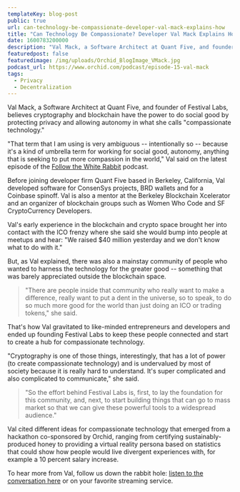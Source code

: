 ```yaml
---
templateKey: blog-post
public: true
url: can-technology-be-compassionate-developer-val-mack-explains-how
title: "Can Technology Be Compassionate? Developer Val Mack Explains How"
date: 1600783200000
description: "Val Mack, a Software Architect at Quant Five, and founder of Festival Labs, believes cryptography and blockchain have the power to do social good by protecting privacy and allowing autonomy in what she calls “compassionate technology.”"
featuredpost: false
featuredimage: /img/uploads/Orchid_BlogImage_VMack.jpg
podcast_url: https://www.orchid.com/podcast/episode-15-val-mack
tags:
  - Privacy
  - Decentralization
---
```

Val Mack, a Software Architect at Quant Five, and founder of Festival Labs, believes cryptography and blockchain have the power to do social good by protecting privacy and allowing autonomy in what she calls "compassionate technology."

"That term that I am using is very ambiguous -- intentionally so -- because it's a kind of umbrella term for working for social good, autonomy, anything that is seeking to put more compassion in the world," Val said on the latest episode of the [Follow the White Rabbit](https://www.orchid.com/podcast) podcast.

Before joining developer firm Quant Five based in Berkeley, California, Val developed software for ConsenSys projects, BRD wallets and for a Coinbase spinoff. Val is also a mentor at the Berkeley Blockchain Xcelerator and an organizer of blockchain groups such as Women Who Code and SF CryptoCurrency Developers. 

Val's early experience in the blockchain and crypto space brought her into contact with the ICO frenzy where she said she would bump into people at meetups and hear: "We raised $40 million yesterday and we don't know what to do with it."

But, as Val explained, there was also a mainstay community of people who wanted to harness the technology for the greater good -- something that was barely appreciated outside the blockchain space.

> "There are people inside that community who really want to make a difference, really want to put a dent in the universe, so to speak, to do so much more good for the world than just doing an ICO or trading tokens," she said.

That's how Val gravitated to like-minded entrepreneurs and developers and ended up founding Festival Labs to keep these people connected and start to create a hub for compassionate technology.

"Cryptography is one of those things, interestingly, that has a lot of power (to create compassionate technology) and is undervalued by most of society because it is really hard to understand. It's super complicated and also complicated to communicate," she said.

> "So the effort behind Festival Labs is, first, to lay the foundation for this community, and, next, to start building things that can go to mass market so that we can give these powerful tools to a widespread audience."

Val cited different ideas for compassionate technology that emerged from a hackathon co-sponsored by Orchid, ranging from certifying sustainably-produced honey to providing a virtual reality persona based on statistics that could show how people would live divergent experiences with, for example a 10 percent salary increase.

To hear more from Val, follow us down the rabbit hole: [listen to the conversation here](https://www.orchid.com/podcast) or on your favorite streaming service.